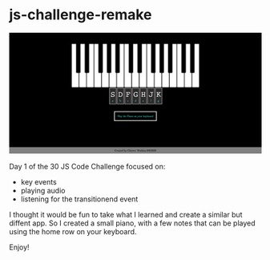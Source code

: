 # js-challenge-remake

![Piano](./photos/piano.png)

Day 1 of the 30 JS Code Challenge focused on:
- key events
- playing audio
- listening for the transitionend event

I thought it would be fun to take what I learned and create a similar but diffent app. So I created a small piano, with a few notes that can be played using the home row on your keyboard.

Enjoy!

